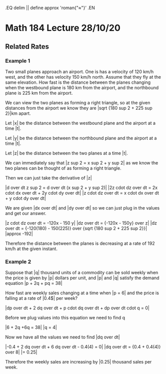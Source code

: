 .EQ
delim ||
define approx 'roman{"&#8776;"}'
.EN
# Math 184 Lecture 28/10/20
## Related Rates
### Example 1
Two small planes approach an airport.
One is has a velocity of 120 km/h west, and the other has velocity 150 km/h
north.
Assume that they fly at the same elevation.
How fast is the distance between the planes changing when the westbound plane
is 180 km from the airport, and the northbound plane is 225 km from the
airport.

We can view the two planes as forming a right triangle, so at the given
distances from the airport we know they are |sqrt {180 sup 2 + 225 sup 2}|km
apart.

Let |x| be the distance between the westbound plane and the airport at a time
|t|.

Let |y| be the distance between the northbound plane and the airport at a time
|t|.

Let |z| be the distance between the two planes at a time |t|.

We can immediately say that |z sup 2 = x sup 2 + y sup 2| as we know the two
planes can be thought of as forming a right triangle.

Then we can just take the derivative of |z|

|d over dt z sup 2 = d over dt (x sup 2 + y sup 2)|
|2z cdot dz over dt = 2x cdot dx over dt + 2y cdot dy over dt|
|z cdot dz over dt = x cdot dx over dt + y cdot dy over dt|

We are given |dx over dt| and |dy over dt| so we can just plug in the values
and get our answer.

|z cdot dz over dt = -120x - 150 y|
|dz over dt = {-120x - 150y} over z|
|dz over dt = {-120(180) - 150(225)} over {sqrt {180 sup 2 + 225 sup 2}}|
|approx -192|

Therefore the distance between the planes is decreasing at a rate of 192
km/h at the given instant.

### Example 2
Suppose that |q| thousand units of a commodity can be sold weekly when the
price is given by |p| dollars per unit, and |p| and |q| satisfy the demand
equation |p + 2q + pq = 38|

How fast are weekly sales changing at a time when |p = 6| and the price is
falling at a rate of |0.4$| per week?

|dp over dt + 2 dq over dt + p cdot dq over dt + dp over dt cdot q = 0|

Before we plug values into this equation we need to find q

|6 + 2q +6q = 38|
|q = 4|

Now we have all the values we need to find |dq over dt|

|-0.4 + 2 dq over dt + 6 dq over dt - 0.4(4) = 0|
|dq over dt = {0.4 + 0.4(4)} over 8|
|= 0.25|

Therefore the weekly sales are increasing by |0.25| thousand sales per week.
